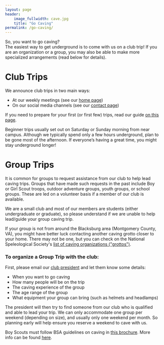 ```yaml
---
layout: page
header:
    image_fullwidth: cave.jpg
    title: "Go Caving"
permalink: /go-caving/
---
```


So, you want to go caving? <br>
The easiest way to get underground is to come with us on a club trip! If you are an organization or a group, you may also be able to make more specialized arrangements (read below for details).

# Club Trips
We announce club trips in two main ways: 
- At our weekly meetings (see our [home page](index.html)) 
- On our social media channels (see our [contact page](contact-us/))

If you need to prepare for your first (or first few) trips, read our guide [on this page](your-first-trip/).

Beginner trips usually set out on Saturday or Sunday morning from near campus. Although we typically spend only a few hours underground, plan to be gone most of the afternoon. If everyone’s having a great time, you might stay underground longer!

# Group Trips
It is common for groups to request assistance from our club to help lead caving trips. Groups that have made such requests in the past include Boy or Girl Scout troops, outdoor adventure groups, youth groups, or school groups. These are led on a volunteer basis if a member of our club is available.

We are a small club and most of our members are students (either undergraduate or graduate), so please understand if we are unable to help lead/guide your group caving trip.

If your group is not from around the Blacksburg area (Montgomery County, VA), you might have better luck contacting another caving grotto closer to your home. There may not be one, but you can check on the National Speleological Society's [list of caving organizations ("grottos")](https://caves.org/committee/i-o/grottos/grottos.shtml).

### To organize a Group Trip with the club:
First, please email our [club president](mailto:president@vpicaveclub.org) and let them know some details:

- When you want to go caving
- How many people will be on the trip
- The caving experience of the group
- The age range of the group
- What equipment your group can bring (such as helmets and headlamps)

The president will then try to find someone from our club who is qualified and able to lead your trip. We can only accommodate one group per weekend (depending on size), and usually only one weekend per month. So planning early will help ensure you reserve a weekend to cave with us.

Boy Scouts must follow BSA guidelines on caving in [this brochure](https://drive.google.com/file/d/1eCKsv5tOjZZWVkDn01IaY43dC3ZbD4M2/view). More info can be found [here](https://troopleader.scouting.org/information-caving/).